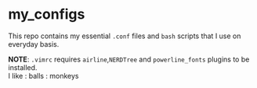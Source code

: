 # my_configs
This repo contains my essential `.conf` files and `bash` scripts that I use on everyday basis.

**NOTE**: `.vimrc` requires `airline`,`NERDTree` and `powerline_fonts` plugins to be installed.   
I like
: balls 
: monkeys
